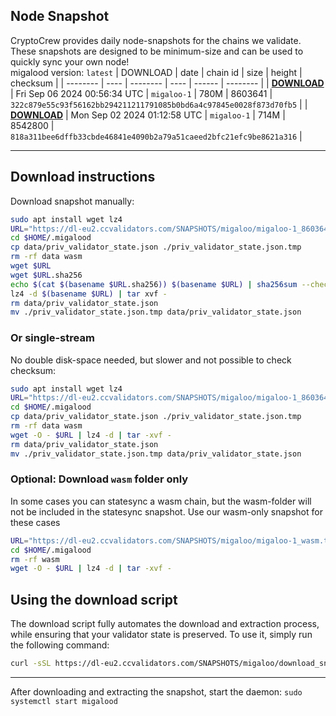 ## Node Snapshot
CryptoCrew provides daily node-snapshots for the chains we validate. These snapshots are designed to be minimum-size and can be used to quickly sync your own node!  
migalood version: `latest`
| DOWNLOAD | date | chain id | size | height | checksum |
| -------- | ---- | -------- | ---- | ------ | -------- |
| **[DOWNLOAD](https://dl-eu2.ccvalidators.com/SNAPSHOTS/migaloo/migaloo-1_8603641.tar.lz4)** | Fri Sep 06 2024 00:56:34 UTC | `migaloo-1` | 780M | 8603641 | `322c879e55c93f56162bb294211211791085b0bd6a4c97845e0028f873d70fb5` |
| **[DOWNLOAD](https://dl-eu2.ccvalidators.com/SNAPSHOTS/migaloo/migaloo-1_8542800.tar.lz4)** | Mon Sep 02 2024 01:12:58 UTC | `migaloo-1` | 714M | 8542800 | `818a311bee6dffb33cbde46841e4090b2a79a51caeed2bfc21efc9be8621a316` |

---

## Download instructions
Download snapshot manually:
```sh
sudo apt install wget lz4
URL="https://dl-eu2.ccvalidators.com/SNAPSHOTS/migaloo/migaloo-1_8603641.tar.lz4"
cd $HOME/.migalood
cp data/priv_validator_state.json ./priv_validator_state.json.tmp
rm -rf data wasm
wget $URL
wget $URL.sha256
echo $(cat $(basename $URL.sha256)) $(basename $URL) | sha256sum --check
lz4 -d $(basename $URL) | tar xvf -
rm data/priv_validator_state.json
mv ./priv_validator_state.json.tmp data/priv_validator_state.json
```

### Or single-stream
No double disk-space needed, but slower and not possible to check checksum:
```sh
sudo apt install wget lz4
URL="https://dl-eu2.ccvalidators.com/SNAPSHOTS/migaloo/migaloo-1_8603641.tar.lz4"
cd $HOME/.migalood
cp data/priv_validator_state.json ./priv_validator_state.json.tmp
rm -rf data wasm
wget -O - $URL | lz4 -d | tar -xvf -
rm data/priv_validator_state.json
mv ./priv_validator_state.json.tmp data/priv_validator_state.json
```

### Optional: Download `wasm` folder only
In some cases you can statesync a wasm chain, but the wasm-folder will not be included in the statesync snapshot. Use our wasm-only snapshot for these cases
```sh
URL="https://dl-eu2.ccvalidators.com/SNAPSHOTS/migaloo/migaloo-1_wasm.tar.lz4"
cd $HOME/.migalood
rm -rf wasm
wget -O - $URL | lz4 -d | tar -xvf -
```



## Using the download script

The download script fully automates the download and extraction process, while ensuring that your validator state is preserved. To use it, simply run the following command:
```sh
curl -sSL https://dl-eu2.ccvalidators.com/SNAPSHOTS/migaloo/download_snapshot.sh | bash
```
---

After downloading and extracting the snapshot, start the daemon: `sudo systemctl start migalood`

